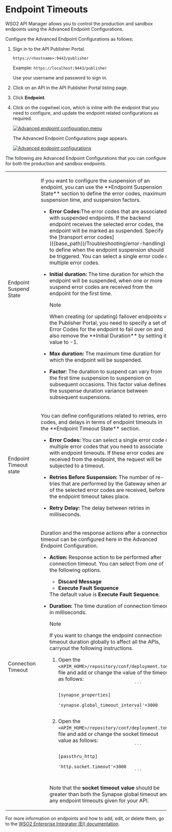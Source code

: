 # Endpoint Timeouts

WSO2 API Manager allows you to control the production and sandbox endpoints using the Advanced Endpoint Configurations.

Configure the Advanced Endpoint Configurations as follows:

1. Sign in to the API Publisher Portal.
   
    `https://<hostname>:9443/publisher` 
   
    Example: `https://localhost:9443/publisher`

    Use your username and password to sign in.

2. Click on an API in the API Publisher Portal listing page.

3. Click **Endpoint**.
     
4. Click on the cogwheel icon, which is inline with the endpoint that you need to configure, and update the endpoint related configurations as required. 
 
     [![Advanced endpoint configuration menu]({{base_path}}/assets/img/Learn/advance-ep-config-cogwheel.png)]({{base_path}}/assets/img/Learn/advance-ep-config-cogwheel.png)

     The Advanced Endpoint Configurations page appears.

     [![Advanced endpoint configurations]({{base_path}}/assets/img/Learn/advance-config-dialog.png)]({{base_path}}/assets/img/Learn/advance-config-dialog.png)

The following are Advanced Endpoint Configurations that you can configure for both the production and sandbox endpoints.
<table>
    <tbody>
        <tr class="odd">
            <td>Endpoint Suspend State</td>
            <td>
                <div class="content-wrapper">
                    <p>If you want to configure the suspension of an endpoint, you can use the **Endpoint Suspension State** section to define the error codes, maximum suspension time, and suspension factors.</p>
                    <ul><li>
                    <p><strong>Error Codes:</strong>The error codes that are associated with suspended endpoints. If the backend endpoint receives the selected error codes, the endpoint will be marked as
                    suspended. Specify the [transport error codes]({{base_path}}/Troubleshooting/error-handling) to define when the endpoint suspension should be triggered. You can select a single error code or multiple error codes.</p>
                    </li><li>
                    <p><strong>Initial duration:</strong> The time duration for which the endpoint will be suspended, when one or more suspend error codes are received from the endpoint for the first time.</p>
                        <div class="admonition note">
                              <p class="admonition-title">Note</p>
                              <p>When creating (or updating) failover endpoints via the Publisher Portal, you need to specify a set of Error Codes for the endpoint to fail over on and also remove the **Initial Duration** by setting its value to -1.</p>
                        </div> 
                    </li><li><p><strong>Max duration:</strong> The maximum time duration for which the endpoint will be suspended.</p>
                    </li><li>
                    <p><strong>Factor:</strong> The duration to suspend can vary from the first time suspension to suspension on subsequent occasions. This factor value defines the suspense duration variance between subsequent suspensions.</p>
                    </li></ul>
                </div>
            </td>
        </tr>
        <tr class="even">
            <td>Endpoint Timeout state</td>
            <td><p>You can define configurations related to retries, error codes, and delays in terms of endpoint timeouts in the **Endpoint Timeout State** section.</p>
            <ul><li>
            <p><strong>Error Codes:</strong> You can select a single error code or multiple error codes that you need to associate with endpoint timeouts. If these error codes are received from the endpoint, the request will be subjected to a timeout.</p></li><li>
            <p><strong>Retries Before Suspension:</strong> The number of re-tries that are performed by the Gateway when any of the selected error codes are received, before the endpoint timeout takes place.</p></li><li>
            <p><strong>Retry Delay:</strong> The delay between retries in milliseconds.</p></li></ul></td>
        </tr>
        <tr class="odd">
            <td>Connection Timeout</td>
            <td>
                <div class="content-wrapper">
                    <p>Duration and the response actions after a connection timeout can be configured here in the Advanced Endpoint Configuration.</p>
                    <ul><li><p><strong>Action:</strong> Response action to be performed after connection timeout.
                    You can select from one of the following options.
                        <ul>
                            <li><strong>Discard Message</strong></li>
                            <li><strong>Execute Fault Sequence</strong></li>
                        </ul>
                    The default value is <strong>Execute Fault Sequence</strong>.
                    </p></li><li>
                    <p><strong>Duration:</strong> The time duration of connection timeout in milliseconds.</p>
                    <div class="admonition note">
                        <p class="admonition-title">Note</p>
                        <p>If you want to change the endpoint connection timeout duration globally to affect all the APIs, carryout the following instructions.</p>
                        <ol>
                            <li>
                            Open the <code>&lt;APIM_HOME&gt;/repository/conf/deployment.toml</code> file and add or change the value of the timeout as follows:
                             <code>
                             ```
                             [synapse_properties]
                             'synapse.global_timeout_interval'=3000
                             ```
                             </code>
                            </li>
                            <li>
                            Open the <code>&lt;APIM_HOME&gt;/repository/conf/deployment.toml</code> file and add or change the socket timeout value as follows:
                            <code>
                             ```
                             [passthru_http]
                             'http.socket.timeout'=3000
                             ```
                            </code>
                            </li>
                        </ol>
                        <p>Note that the <strong>socket timeout value</strong> should be greater than both the Synapse global timeout and any endpoint timeouts given for your API.</p>
                    </div>
                </div>
                </li></ul>
            </td>
        </tr>
    </tbody>
</table>

For more information on endpoints and how to add, edit, or delete them, go to the [WSO2 Enterprise Integrator (EI) documentation](https://docs.wso2.com/display/EI650/Working+with+Endpoints).
